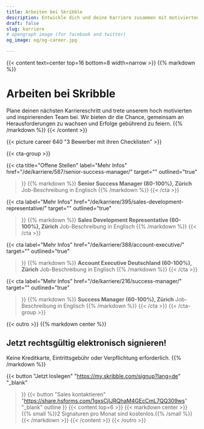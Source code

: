 ```yaml
---
title: Arbeiten bei Skribble
description: Entwickle dich und deine Karriere zusammen mit motivierten und inspirierenden Personen. Wir bieten dir die Chance neue Herausforderungen gemeinsam zu lösen und zu wachsen.
draft: false
slug: karriere
# opengraph image (for facebook and twitter)
og_image: og/og-career.jpg

---
```


{{< content text=center top=16 bottom=8 width=narrow >}}
{{% markdown %}}
# Arbeiten bei Skribble
Plane deinen nächsten Karriereschritt und trete unserem hoch motivierten
und inspirierenden Team bei. Wir bieten dir die Chance, gemeinsam 
an Herausforderungen zu wachsen und Erfolge gebührend zu feiern.
{{% /markdown %}}
{{< /content >}}

{{< picture career 640 "3 Bewerber mit ihren Checklisten" >}}

{{< cta-group >}}

{{< cta
  title="Offene Stellen"
  label="Mehr Infos"
  href="/de/karriere/587/senior-success-manager/"
  target=""
  outlined="true"
>}}
{{% markdown %}}
**Senior Success Manager (80-100%), Zürich**
Job-Beschreibung in Englisch
{{% /markdown %}}
{{< /cta >}}

{{< cta
  label="Mehr Infos"
  href="/de/karriere/395/sales-development-representative/"
  target=""
  outlined="true"
>}}
{{% markdown %}}
**Sales Development Representative (60-100%), Zürich**
Job-Beschreibung in Englisch
{{% /markdown %}}
{{< /cta >}}

{{< cta
  label="Mehr Infos"
  href="/de/karriere/388/account-executive/"
  target=""
  outlined="true"
>}}
{{% markdown %}}
**Account Executive Deutschland (60-100%), Zürich**
Job-Beschreibung in Englisch 
{{% /markdown %}}
{{< /cta >}}

{{< cta
  label="Mehr Infos"
  href="/de/karriere/216/success-manager/"
  target=""
  outlined="true"
>}}
{{% markdown %}}
**Success Manager (60-100%), Zürich**
Job-Beschreibung in Englisch
{{% /markdown %}}
{{< /cta >}}
{{< /cta-group >}}

[//]: # (--------------------------------------------------------------------------------------------------------------)

{{< outro >}}
{{% markdown center %}}
## Jetzt rechtsgültig elektronisch signieren!
Keine Kreditkarte, Eintrittsgebühr oder
Verpflichtung erforderlich.
{{% /markdown %}}

{{< button
  "Jetzt loslegen"
  "https://my.skribble.com/signup?lang=de"
  "_blank"
>}}
{{< button
  "Sales kontaktieren"
  "https://share.hsforms.com/1gxsCjIJRQhaM4GEcCmL7QQ309ws"
  "_blank"
  outline
>}}
{{< content top=6 >}}
{{< markdown center >}}
{{% small %}}2 Signaturen pro Monat sind kostenlos.{{% /small %}} 
{{< /markdown >}}
{{< /content >}}
{{< /outro >}}
